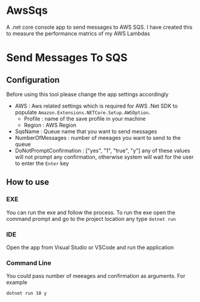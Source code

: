 # AwsSqs
A .net core console app to send messages to AWS SQS. I have created this to measure the performance matrics of my AWS Lambdas


# Send Messages To SQS

## Configuration 
Before using this tool please change the app settings accordingly

- AWS : Aws related settings which is required for AWS .Net SDK to populate `Amazon.Extensions.NETCore.Setup.AWSOption`.
  - Profile : name of the save profile in your machine
  - Region : AWS Region 
- SqsName : Queue name that you want to send messages
- NumberOfMessages : number of meeages you want to send to the queue
- DoNotPromptConfirmation : ["yes", "1", "true", "y"] any of these values will not prompt any confirmation, otherwise system will wait for the user to enter the `Enter` key


## How to use

### EXE

You can run the exe and follow the process. To run the exe open the command prompt and go to the project location any type `dotnet run`

### IDE

Open the app from Visual Studio or VSCode and run the application

### Command Line

You could pass number of meeages and confirmation as arguments. For example

```cmd
dotnet run 10 y
```

 

